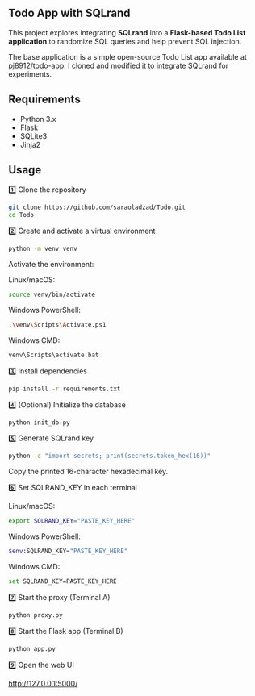 ## Todo App with SQLrand

This project explores integrating **SQLrand** into a **Flask-based Todo List application** to randomize SQL queries and help prevent SQL injection.

The base application is a simple open-source Todo List app available at [pj8912/todo-app](https://github.com/pj8912/todo-app.git). I cloned and modified it to integrate SQLrand for experiments.


## Requirements
- Python 3.x  
- Flask  
- SQLite3  
- Jinja2   


## Usage

1️⃣ Clone the repository

```bash
git clone https://github.com/saraoladzad/Todo.git
cd Todo
```

2️⃣ Create and activate a virtual environment

```bash
python -m venv venv
```

Activate the environment:

  Linux/macOS:
  ```bash
source venv/bin/activate
```


Windows PowerShell:
  ```bash
.\venv\Scripts\Activate.ps1
```


Windows CMD:
  ```bash
venv\Scripts\activate.bat
```

3️⃣ Install dependencies

  ```bash
pip install -r requirements.txt
```

4️⃣ (Optional) Initialize the database

  ```bash
python init_db.py
```

5️⃣ Generate SQLrand key

  ```bash
python -c "import secrets; print(secrets.token_hex(16))"
```

Copy the printed 16-character hexadecimal key.

6️⃣ Set SQLRAND_KEY in each terminal

Linux/macOS:
  ```bash
export SQLRAND_KEY="PASTE_KEY_HERE"
```

Windows PowerShell:
  ```bash
$env:SQLRAND_KEY="PASTE_KEY_HERE"
```

Windows CMD:
  ```bash
set SQLRAND_KEY=PASTE_KEY_HERE
```

7️⃣ Start the proxy (Terminal A)

  ```bash
python proxy.py
```

8️⃣ Start the Flask app (Terminal B)

  ```bash
python app.py
```

9️⃣ Open the web UI

http://127.0.0.1:5000/


